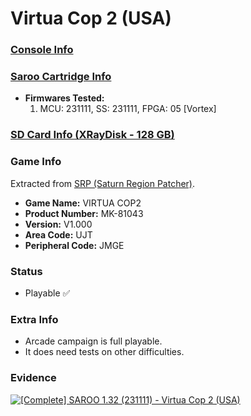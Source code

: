 # Virtua Cop 2 (USA)

### [Console Info](../../../../Info/Consoles/VA13/README.md)

### [Saroo Cartridge Info](../../../../Info/Cartridges/RetroGameParadiseStore/1.32F/README.md)

- <b>Firmwares Tested:</b>
  1. MCU: 231111, SS: 231111, FPGA: 05 [Vortex]

### [SD Card Info (XRayDisk - 128 GB)](../../../../Info/SdCards/XRayDisk/128GB/README.md)

### Game Info

Extracted from [SRP (Saturn Region Patcher)](https://segaxtreme.net/resources/saturn-region-patcher.81/download).

- <b>Game Name:</b> VIRTUA COP2
- <b>Product Number:</b> MK-81043
- <b>Version:</b> V1.000
- <b>Area Code:</b> UJT
- <b>Peripheral Code:</b> JMGE

### Status

- Playable :white_check_mark:

### Extra Info

- Arcade campaign is full playable.
- It does need tests on other difficulties.

### Evidence

[![[Complete] SAROO 1.32 (231111) - Virtua Cop 2 (USA)](https://img.youtube.com/vi/ls8vrXjWLuA/0.jpg)](https://www.youtube.com/watch?v=ls8vrXjWLuA)
